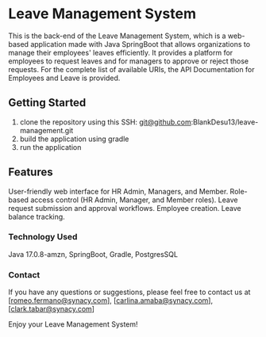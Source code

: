 # Leave Management System
This is the back-end of the Leave Management System, which is a web-based application made with Java SpringBoot that allows organizations to manage their employees' leaves efficiently. It provides a platform for employees to request leaves and for managers to approve or reject those requests. 
For the complete list of available URIs, the API Documentation for Employees and Leave is provided.

## Getting Started
1. clone the repository using this SSH: git@github.com:BlankDesu13/leave-management.git
2. build the application using gradle
3. run the application
   
## Features
User-friendly web interface for HR Admin, Managers, and Member.
Role-based access control (HR Admin, Manager, and Member roles).
Leave request submission and approval workflows.
Employee creation.
Leave balance tracking.

### Technology Used
Java 17.0.8-amzn,
SpringBoot,
Gradle,
PostgresSQL


### Contact
If you have any questions or suggestions, please feel free to contact us at [romeo.fermano@synacy.com], [carlina.amaba@synacy.com], [clark.tabar@synacy.com]

Enjoy your Leave Management System!
